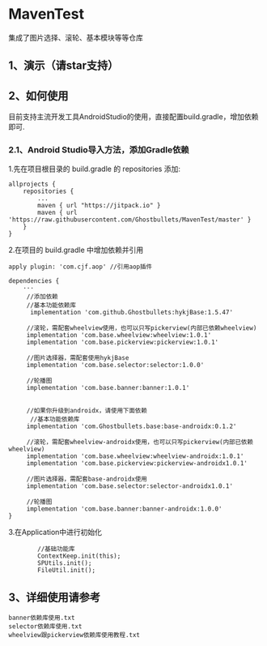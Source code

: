 # MavenTest
集成了图片选择、滚轮、基本模块等等仓库

## 1、演示（请star支持）

## 2、如何使用
目前支持主流开发工具AndroidStudio的使用，直接配置build.gradle，增加依赖即可.

### 2.1、Android Studio导入方法，添加Gradle依赖

1.先在项目根目录的 build.gradle 的 repositories 添加:
```
allprojects {
    repositories {
        ...
        maven { url "https://jitpack.io" }
        maven { url 'https://raw.githubusercontent.com/Ghostbullets/MavenTest/master' }
    }
}
```

2.在项目的 build.gradle 中增加依赖并引用

```
apply plugin: 'com.cjf.aop' //引用aop插件

dependencies {
    ···
     //添加依赖
     //基本功能依赖库
      implementation 'com.github.Ghostbullets:hykjBase:1.5.47'

     //滚轮，需配套wheelview使用，也可以只写pickerview(内部已依赖wheelview)
     implementation 'com.base.wheelview:wheelview:1.0.1'
     implementation 'com.base.pickerview:pickerview:1.0.1'

     //图片选择器，需配套使用hykjBase
     implementation 'com.base.selector:selector:1.0.0'
     
     //轮播图
     implementation 'com.base.banner:banner:1.0.1'
     

     //如果你升级到androidx，请使用下面依赖
      //基本功能依赖库
     implementation 'com.Ghostbullets.base:base-androidx:0.1.2'

     //滚轮，需配套wheelview-androidx使用，也可以只写pickerview(内部已依赖wheelview)
     implementation 'com.base.wheelview:wheelview-androidx:1.0.1'
     implementation 'com.base.pickerview:pickerview-androidx1.0.1'

     //图片选择器，需配套base-androidx使用
     implementation 'com.base.selector:selector-androidx1.0.1'
     
     //轮播图
     implementation 'com.base.banner:banner-androidx:1.0.0'
}
```

3.在Application中进行初始化

```
        //基础功能库
        ContextKeep.init(this);
        SPUtils.init();
        FileUtil.init();
```

## 3、详细使用请参考
    banner依赖库使用.txt  
    selector依赖库使用.txt
    wheelview跟pickerview依赖库使用教程.txt
